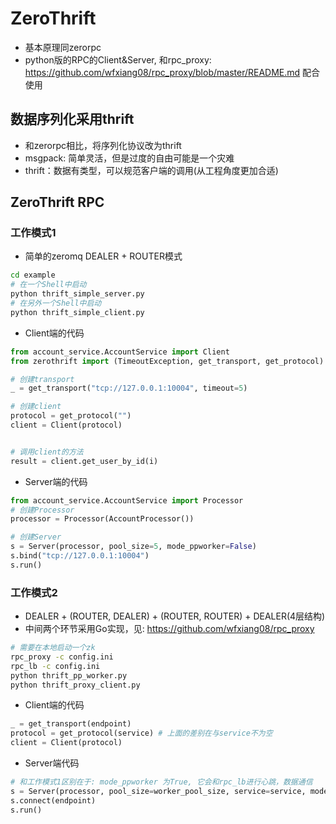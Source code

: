 # ZeroThrift
* 基本原理同zerorpc
* python版的RPC的Client&Server, 和rpc_proxy: https://github.com/wfxiang08/rpc_proxy/blob/master/README.md 配合使用

## 数据序列化采用thrift
* 和zerorpc相比，将序列化协议改为thrift
 * msgpack: 简单灵活，但是过度的自由可能是一个灾难
 * thrift：数据有类型，可以规范客户端的调用(从工程角度更加合适)

## ZeroThrift RPC

### 工作模式1
* 简单的zeromq DEALER + ROUTER模式

```bash
cd example
# 在一个Shell中启动
python thrift_simple_server.py
# 在另外一个Shell中启动
python thrift_simple_client.py
```

* Client端的代码

```python
from account_service.AccountService import Client
from zerothrift import (TimeoutException, get_transport, get_protocol)

# 创建transport
_ = get_transport("tcp://127.0.0.1:10004", timeout=5)

# 创建client
protocol = get_protocol("")
client = Client(protocol)


# 调用client的方法
result = client.get_user_by_id(i)

```
* Server端的代码

```python
from account_service.AccountService import Processor
# 创建Processor
processor = Processor(AccountProcessor())

# 创建Server
s = Server(processor, pool_size=5, mode_ppworker=False)
s.bind("tcp://127.0.0.1:10004")
s.run()
```


### 工作模式2
* DEALER + (ROUTER, DEALER) + (ROUTER, ROUTER) + DEALER(4层结构)
* 中间两个环节采用Go实现，见: https://github.com/wfxiang08/rpc_proxy

```bash
# 需要在本地启动一个zk
rpc_proxy -c config.ini
rpc_lb -c config.ini
python thrift_pp_worker.py
python thrift_proxy_client.py
```
* Client端的代码

```python
_ = get_transport(endpoint)
protocol = get_protocol(service) # 上面的差别在与service不为空
client = Client(protocol)
```

* Server端代码

```python
# 和工作模式1区别在于: mode_ppworker 为True, 它会和rpc_lb进行心跳，数据通信
s = Server(processor, pool_size=worker_pool_size, service=service, mode_ppworker=True)
s.connect(endpoint)
s.run()
```

